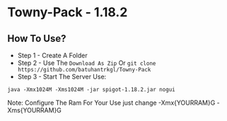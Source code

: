 # Towny-Pack - 1.18.2

## How To Use?
- Step 1 - Create A Folder
- Step 2 - Use The `Download As Zip` Or `git clone https://github.com/batuhantrkgl/Towny-Pack`
- Step 3 - Start The Server Use: 
```
java -Xmx1024M -Xms1024M -jar spigot-1.18.2.jar nogui
```
Note: Configure The Ram For Your Use just change -Xmx{YOURRAM}G -Xms{YOURRAM}G
